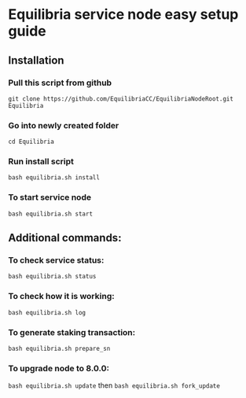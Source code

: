 
# Equilibria service node easy setup guide



## Installation

### Pull this script from github
`git clone https://github.com/EquilibriaCC/EquilibriaNodeRoot.git Equilibria`

### Go into newly created folder

`cd Equilibria`

### Run install script

`bash equilibria.sh install`

### To start service node

`bash equilibria.sh start`

## Additional commands:

### To check service status:

`bash equilibria.sh status`

### To check how it is working:

`bash equilibria.sh log`

### To generate staking transaction:

`bash equilibria.sh prepare_sn`

### To upgrade node to 8.0.0:

`bash equilibria.sh update`
 then
`bash equilibria.sh fork_update`

